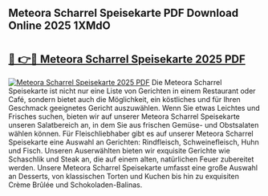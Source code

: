 ## Meteora Scharrel Speisekarte PDF Download Online 2025 1XMdO

# <h2><a href="http://gc68z8f.nevu.top/?p=Meteora+Scharrel+Speisekarte">🔗 👉🔴 Meteora Scharrel Speisekarte 2025 PDF</a></h2>

[![Meteora Scharrel Speisekarte 2025 PDF](https://i.imgur.com/dBaPXMq.png)](http://gc68z8f.nevu.top/?p=Meteora+Scharrel+Speisekarte)
Die Meteora Scharrel Speisekarte ist nicht nur eine Liste von Gerichten in einem Restaurant oder Café, sondern bietet auch die Möglichkeit, ein köstliches und für Ihren Geschmack geeignetes Gericht auszuwählen. Wenn Sie etwas Leichtes und Frisches suchen, bieten wir auf unserer Meteora Scharrel Speisekarte unseren Salatbereich an, in dem Sie aus frischen Gemüse- und Obstsalaten wählen können. Für Fleischliebhaber gibt es auf unserer Meteora Scharrel Speisekarte eine Auswahl an Gerichten: Rindfleisch, Schweinefleisch, Huhn und Fisch. Unseren Auserwählten bieten wir exquisite Gerichte wie Schaschlik und Steak an, die auf einem alten, natürlichen Feuer zubereitet werden. Unsere Meteora Scharrel Speisekarte umfasst eine große Auswahl an Desserts, von klassischen Torten und Kuchen bis hin zu exquisiten Crème Brûlée und Schokoladen-Balinas.
